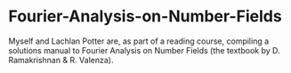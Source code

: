 # Fourier-Analysis-on-Number-Fields
Myself and Lachlan Potter are, as part of a reading course, compiling a solutions manual to Fourier Analysis on Number Fields (the textbook by D. Ramakrishnan &amp; R. Valenza).
